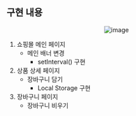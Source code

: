## 구현 내용

<p align="center"><img src="https://user-images.githubusercontent.com/47530310/84663537-4b16f500-af58-11ea-9140-a26afc06d06f.gif" alt="image"></p>



1. 쇼핑몰 메인 페이지
   - 메인 배너 변경
     - setInterval() 구현
2. 상품 상세 페이지
   - 장바구니 담기
     - Local Storage 구현
3. 장바구니 페이지
   - 장바구니 비우기
